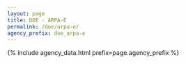 ```yaml
---
layout: page
title: DOE · ARPA-E
permalink: /doe/arpa-e/
agency_prefix: doe_arpa-e
---
```

{% include agency_data.html prefix=page.agency_prefix %}
